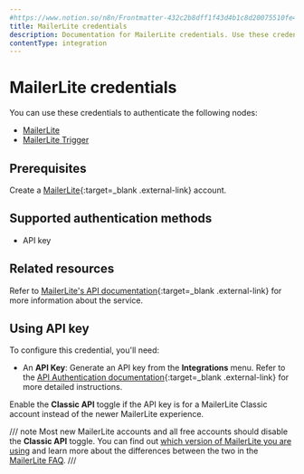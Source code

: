 ```yaml
---
#https://www.notion.so/n8n/Frontmatter-432c2b8dff1f43d4b1c8d20075510fe4
title: MailerLite credentials
description: Documentation for MailerLite credentials. Use these credentials to authenticate MailerLite in n8n, a workflow automation platform.
contentType: integration
---
```


# MailerLite credentials

You can use these credentials to authenticate the following nodes:

- [MailerLite](/integrations/builtin/app-nodes/n8n-nodes-base.mailerlite/)
- [MailerLite Trigger](/integrations/builtin/trigger-nodes/n8n-nodes-base.mailerlitetrigger/)

## Prerequisites

Create a [MailerLite](https://www.mailerlite.com/){:target=_blank .external-link} account.

## Supported authentication methods

- API key

## Related resources

Refer to [MailerLite's API documentation](https://developers.mailerlite.com/docs/){:target=_blank .external-link} for more information about the service.

## Using API key

To configure this credential, you'll need:

- An **API Key**: Generate an API key from the **Integrations** menu. Refer to the [API Authentication documentation](https://developers.mailerlite.com/docs/#authentication){:target=_blank .external-link} for more detailed instructions.

Enable the **Classic API** toggle if the API key is for a MailerLite Classic account instead of the newer MailerLite experience.

/// note
Most new MailerLite accounts and all free accounts should disable the **Classic API** toggle. You can find out [which version of MailerLite you are using](https://www.mailerlite.com/help/which-version-of-mailerlite-am-i-using) and learn more about the differences between the two in the [MailerLite FAQ](https://www.mailerlite.com/help/new-mailerlite-faq).
///
